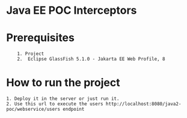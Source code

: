 # Java EE POC Interceptors 

# Prerequisites 
        1. Project 
        2.  Eclipse GlassFish 5.1.0 - Jakarta EE Web Profile, 8 

# How to run the project
    1. Deploy it in the server or just run it. 
    2. Use this url to execute the users http://localhost:8080/java2-poc/webservice/users endpoint 